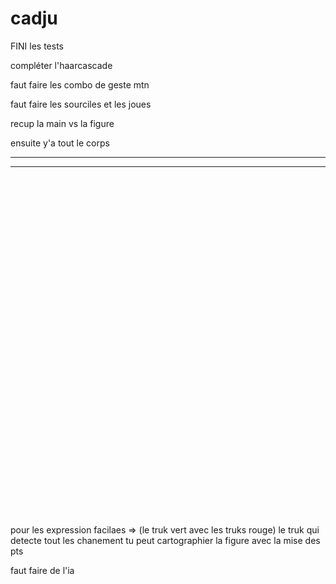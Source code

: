 # cadju



FINI les tests



compléter l'haarcascade

faut faire les combo de geste mtn

faut faire les sourciles et les joues

recup la main vs la figure

ensuite y'a tout le corps 


-------------------------------




------------------------------



<br><br><br><br><br><br><br><br><br><br><br><br><br><br><br><br><br><br><br><br><br>
-----------------------------

pour les expression facilaes => (le truk vert avec les truks rouge) le truk qui detecte tout les chanement tu peut cartographier la figure avec la mise des pts

faut faire de l'ia




